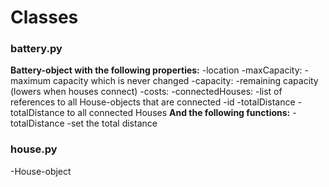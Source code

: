 # Classes

### battery.py
**Battery-object with the following properties:**
-location
-maxCapacity:
  -maximum capacity which is never changed
-capacity:
  -remaining capacity (lowers when houses connect)
-costs:
-connectedHouses:
  -list of references to all House-objects that are connected
-id
-totalDistance
  -totalDistance to all connected Houses
**And the following functions:**
-totalDistance
  -set the total distance


### house.py
-House-object
